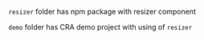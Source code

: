 `resizer` folder has npm package with resizer component

`demo` folder has CRA demo project with using of `resizer`